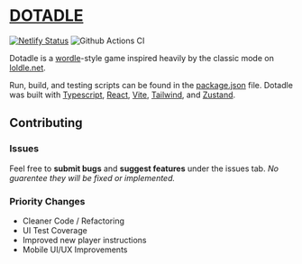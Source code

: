 # [DOTADLE](https://dotadle.netlify.app/)

[![Netlify Status](https://api.netlify.com/api/v1/badges/0d7eca1c-5e02-4a09-bb47-da94195bedcb/deploy-status)](https://app.netlify.com/sites/dotadle/deploys)
![Github Actions CI](https://github.com/leskaa/dotadle/actions/workflows/vitest-ci.yml/badge.svg)

Dotadle is a [wordle](https://en.wikipedia.org/wiki/Wordle)-style game inspired heavily by the classic mode on [loldle.net](https://loldle.net/).

Run, build, and testing scripts can be found in the [package.json](https://github.com/leskaa/dotadle/blob/main/package.json) file. Dotadle was built with [Typescript](https://github.com/microsoft/TypeScript), [React](https://github.com/facebook/react), [Vite](https://github.com/vitejs/vite), [Tailwind](https://github.com/tailwindlabs/tailwindcss), and [Zustand](https://github.com/pmndrs/zustand).


## Contributing

### Issues
Feel free to **submit bugs** and **suggest features** under the issues tab. *No guarentee they will be fixed or implemented.*

### Priority Changes
- Cleaner Code / Refactoring
- UI Test Coverage
- Improved new player instructions
- Mobile UI/UX Improvements
